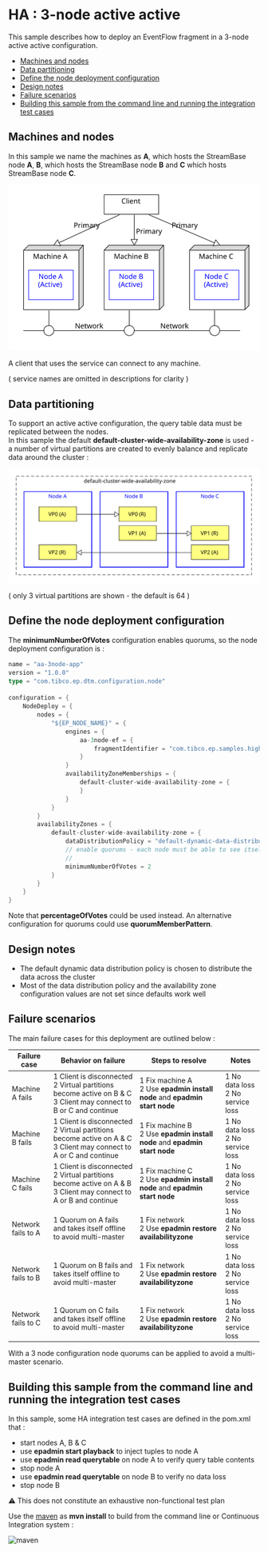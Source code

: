 
[comment]: # (  Copyright \(C\) 2018-2019, TIBCO Software Inc.                               )

[comment]: # (                                                                               )

[comment]: # (  Redistribution and use in source and binary forms, with or without           )

[comment]: # (  modification, are permitted provided that the following conditions are met:  )

[comment]: # (                                                                               )

[comment]: # (  1. Redistributions of source code must retain the above copyright notice,    )

[comment]: # (     this list of conditions and the following disclaimer.                     )

[comment]: # (                                                                               )

[comment]: # (  2. Redistributions in binary form must reproduce the above copyright notice, )

[comment]: # (     this list of conditions and the following disclaimer in the documentation )

[comment]: # (     and/or other materials provided with the distribution.                    )

[comment]: # (                                                                               )

[comment]: # (  3. Neither the name of the copyright holder nor the names of its contributors)

[comment]: # (     may be used to endorse or promote products derived from this software     )

[comment]: # (     without specific prior written permission.                                )

[comment]: # (                                                                               )

[comment]: # (  THIS SOFTWARE IS PROVIDED BY THE COPYRIGHT HOLDERS AND CONTRIBUTORS "AS IS"  )

[comment]: # (  AND ANY EXPRESS OR IMPLIED WARRANTIES, INCLUDING, BUT NOT LIMITED TO, THE    )

[comment]: # (  IMPLIED WARRANTIES OF MERCHANTABILITY AND FITNESS FOR A PARTICULAR PURPOSE   )

[comment]: # (  ARE DISCLAIMED. IN NO EVENT SHALL THE COPYRIGHT HOLDER OR CONTRIBUTORS BE    )

[comment]: # (  LIABLE FOR ANY DIRECT, INDIRECT, INCIDENTAL, SPECIAL, EXEMPLARY, OR          )

[comment]: # (  CONSEQUENTIAL DAMAGES \(INCLUDING, BUT NOT LIMITED TO, PROCUREMENT OF        )

[comment]: # (  SUBSTITUTE GOODS OR SERVICES; LOSS OF USE, DATA, OR PROFITS; OR BUSINESS     )

[comment]: # (  INTERRUPTION\) HOWEVER CAUSED AND ON ANY THEORY OF LIABILITY, WHETHER IN     )

[comment]: # (  CONTRACT, STRICT LIABILITY, OR TORT \(INCLUDING NEGLIGENCE OR OTHERWISE\)    )

[comment]: # (  ARISING IN ANY WAY OUT OF THE USE OF THIS SOFTWARE, EVEN IF ADVISED OF THE   )

[comment]: # (  POSSIBILITY OF SUCH DAMAGE.                                                  )

# HA : 3-node active active

This sample describes how to deploy an EventFlow fragment in a 3-node active active configuration.

* [Machines and nodes](#machines-and-nodes)
* [Data partitioning](#data-partitioning)
* [Define the node deployment configuration](#define-the-node-deployment-configuration)
* [Design notes](#design-notes)
* [Failure scenarios](#failure-scenarios)
* [Building this sample from the command line and running the integration test cases](#building-this-sample-from-the-command-line-and-running-the-integration-test-cases)

<a name="machines-and-nodes"></a>

## Machines and nodes

In this sample we name the machines as **A**,  which hosts the StreamBase node **A**, 
**B**, which hosts the StreamBase node **B** and **C** which hosts StreamBase node **C**.

![nodes](images/three-node-active-active-nodes.svg)

A client that uses the service can connect to any machine.

( service names are omitted in descriptions for clarity )

<a name="data-partitioning"></a>

## Data partitioning

To support an active active configuration, the query table data must be replicated between the nodes.  
In this sample the default **default-cluster-wide-availability-zone** is used - a number of virtual
partitions are created to evenly balance and replicate data around the cluster :

![partitions](images/three-node-active-active-partitions.svg)

( only 3 virtual partitions are shown - the default is 64 )

<a name="define-the-node-deployment-configuration"></a>

## Define the node deployment configuration

The **minimumNumberOfVotes** configuration enables quorums, so the node deployment
configuration is :

```scala
name = "aa-3node-app"
version = "1.0.0"
type = "com.tibco.ep.dtm.configuration.node"

configuration = {
    NodeDeploy = {
        nodes = {
            "${EP_NODE_NAME}" = {
                engines = {
                    aa-3node-ef = {
                        fragmentIdentifier = "com.tibco.ep.samples.highavailability.aa-3node-ef"                                                                
                    }                                                    
                }
                availabilityZoneMemberships = {
                    default-cluster-wide-availability-zone = {
                    }
                }
            }          
        }
        availabilityZones = {
            default-cluster-wide-availability-zone = {
                dataDistributionPolicy = "default-dynamic-data-distribution-policy"
                // enable quorums - each node must be able to see itself plus 1 other node
                //
                minimumNumberOfVotes = 2
            }
        }
    }
}
```

Note that **percentageOfVotes** could be used instead.  An alternative configuration for quorums could
use **quorumMemberPattern**.

<a name="design-notes"></a>

## Design notes

* The default dynamic data distribution policy is chosen to distribute the data across the cluster
* Most of the data distribution policy and the availability zone configuration values are not set since defaults work well

<a name="failure-scenarios"></a>

## Failure scenarios

The main failure cases for this deployment are outlined below :

Failure case   | Behavior on failure | Steps to resolve | Notes
--- | --- | --- | ---
Machine A fails | 1 Client is disconnected<br/>2 Virtual partitions become active on B & C<br/>3 Client may connect to B or C and continue  | 1 Fix machine A<br/>2 Use **epadmin install node** and **epadmin start node** | 1 No data loss<br/>2 No service loss
Machine B fails | 1 Client is disconnected<br/>2 Virtual partitions become active on A & C<br/>3 Client may connect to A or C and continue  | 1 Fix machine B<br/>2 Use **epadmin install node** and **epadmin start node** | 1 No data loss<br/>2 No service loss
Machine C fails | 1 Client is disconnected<br/>2 Virtual partitions become active on A & B<br/>3 Client may connect to A or B and continue  | 1 Fix machine C<br/>2 Use **epadmin install node** and **epadmin start node** | 1 No data loss<br/>2 No service loss
Network fails to A | 1 Quorum on A fails and takes itself offline to avoid multi-master | 1 Fix network<br/>2 Use **epadmin restore availabilityzone** | 1 No data loss<br/>2 No service loss
Network fails to B | 1 Quorum on B fails and takes itself offline to avoid multi-master | 1 Fix network<br/>2 Use **epadmin restore availabilityzone** | 1 No data loss<br/>2 No service loss
Network fails to C | 1 Quorum on C fails and takes itself offline to avoid multi-master | 1 Fix network<br/>2 Use **epadmin restore availabilityzone** | 1 No data loss<br/>2 No service loss

With a 3 node configuration node quorums can be applied to avoid a multi-master scenario.

<a name="building-this-sample-from-the-command-line-and-running-the-integration-test-cases"></a>

## Building this sample from the command line and running the integration test cases

In this sample, some HA integration test cases are defined in the pom.xml that :

* start nodes A, B & C
* use **epadmin start playback** to inject tuples to node A
* use **epadmin read querytable** on node A to verify query table contents
* stop node A
* use **epadmin read querytable** on node B to verify no data loss
* stop node B

:warning: This does not constitute an exhaustive non-functional test plan

Use the [maven](https://maven.apache.org) as **mvn install** to build from the command line or Continuous Integration system :

![maven](images/maven.gif)
